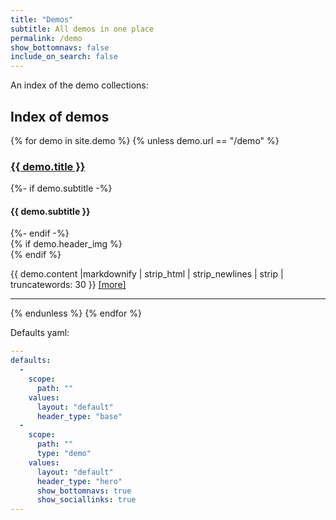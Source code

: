 ```yaml
---
title: "Demos"
subtitle: All demos in one place
permalink: /demo
show_bottomnavs: false
include_on_search: false
---
```


An index of the demo collections:

## Index of demos
{% for demo in  site.demo %}
{% unless demo.url == "/demo" %}
<article class="my-2">
  <div class="row">
    <div class="col">
      <h3 class="chulapa-links-hover-only"><a href="{{ demo.url | absolute_url | remove: ".html" }}">{{ demo.title }}</a></h3 >
      {%- if demo.subtitle -%}
      <h4>{{ demo.subtitle }}</h4>
      {%- endif -%}
    </div>
{% if demo.header_img %}
    <div class="col-4 col-md-3">
      <div class="rounded-lg chulapa-overlay-img" style="background-image: url('{{ demo.header_img | absolute_url }}')" ></div>
    </div>
{% endif %}
  </div>
  <div class="row mt-2">
    <div class="col">
      <p>{{ demo.content |markdownify | strip_html | strip_newlines | strip |  truncatewords: 30 }}
<a href="{{ demo.url | absolute_url | remove: ".html"  }}">[more]</a></p>
    </div>
  </div>
  <hr class="bg-chulapa">
</article>
{% endunless %}
{% endfor %}

Defaults yaml:

```yaml
---
defaults:
  -
    scope:
      path: ""
    values:
      layout: "default"
      header_type: "base"
  -
    scope:
      path: ""
      type: "demo"
    values:
      layout: "default"
      header_type: "hero"
      show_bottomnavs: true
      show_sociallinks: true
---
```
